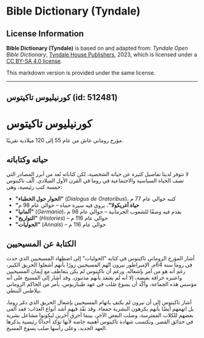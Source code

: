 # Bible Dictionary (Tyndale)

## License Information

**Bible Dictionary (Tyndale)** is based on and adapted from: _Tyndale Open Bible Dictionary_, [Tyndale House Publishers](https://tyndaleopenresources.com/), 2023, which is licensed under a [CC BY-SA 4.0 license](https://creativecommons.org/licenses/by-sa/4.0/legalcode.en).

This markdown version is provided under the same license.



--------------------------------

## كورنيليوس تاكيتوس (id: 512481)

**كورنيليوس تاكيتوس**
=====================

مؤرخ روماني عاش من عام 55 إلى 120 ميلادية تقريبًا.

حياته وكتاباته
--------------

لا تتوفر لدينا تفاصيل كثيرة عن حياته الشخصية، لكن كتاباته تُعد من أبرز المصادر التي تصف الحياة السياسية والاجتماعية في روما في القرن الأول الميلادي. ألّف تاكيتوس خمسة كتب رئيسية، وهي:

* **"الحوار حول الخطباء"** (*Dialogus de Oratoribus*)، كتبه حوالي عام 77 م
* **"حياة أغريكولا"**، يروي فيه سيرة حماه – حوالي عام 98 م
* **"ألمانيا"** (*Germania*)، يقدم فيه وصفًا للشعوب الجرمانية – حوالي عام 98 م
* **"التواريخ"** (*Histories*) – حوالي عام 116 م
* **"الحوليات"** (*Annals*) – حوالي عام 116 م

الكتابة عن المسيحيين
--------------------

أشار المؤرخ الروماني تاكيتوس في كتابه "الحوليات" إلى اضطهاد المسيحيين الذي حدث في روما سنة 64م. الإمبراطور نيرون اتّهم المسيحيين زورًا بأنهم أشعلوا الحريق الكبير، رغم أنه هو من أمر بإشعاله. ورغم أن تاكيتوس لم يكن يتعاطف مع إيمان المسيحيين واعتبره خرافة بغيضة، إلا أنه لم يعتقد بأنهم مذنبون. وقد أشار إلى المسيح على أنه مؤسس هذه الجماعة، وأكّد أن يسوع صُلب في عهد طيباريوس، بأمر من الحاكم الروماني بيلاطس البنطي.

أشار تاكيتوس إلى أن نيرون لم يكتفِ باتهام المسيحيين بإشعال الحريق الذي دمّر روما، بل اتهمهم أيضًا بأنهم يكرهون البشرية جمعاء. وقد نفّذ فيهم أشد أنواع العذاب: فقد ألقى بعضهم للكلاب المفترسة، وصلب البعض الآخر، بينما أحرق آخرين ليكونوا مشاعل بشرية في حدائق القصر. وتكتسب شهادة تاكيتوس أهمية خاصة لأنها تؤكد أحداثًا رئيسية يذكرها العهد الجديد، وعلى رأسها صلب يسوع المسيح.


